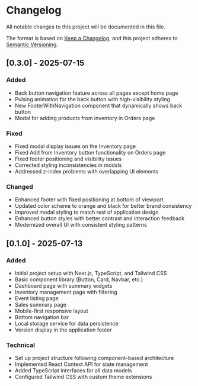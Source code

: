 # Changelog

All notable changes to this project will be documented in this file.

The format is based on [Keep a Changelog](https://keepachangelog.com/en/1.0.0/),
and this project adheres to [Semantic Versioning](https://semver.org/spec/v2.0.0.html).

## [0.3.0] - 2025-07-15

### Added
- Back button navigation feature across all pages except home page
- Pulsing animation for the back button with high-visibility styling
- New FooterWithNavigation component that dynamically shows back button
- Modal for adding products from inventory in Orders page

### Fixed
- Fixed modal display issues on the Inventory page
- Fixed Add from Inventory button functionality on Orders page
- Fixed footer positioning and visibility issues
- Corrected styling inconsistencies in modals
- Addressed z-index problems with overlapping UI elements

### Changed
- Enhanced footer with fixed positioning at bottom of viewport
- Updated color scheme to orange and black for better brand consistency
- Improved modal styling to match rest of application design
- Enhanced button styles with better contrast and interaction feedback
- Modernized overall UI with consistent styling patterns

## [0.1.0] - 2025-07-13

### Added

- Initial project setup with Next.js, TypeScript, and Tailwind CSS
- Basic component library (Button, Card, Navbar, etc.)
- Dashboard page with summary widgets
- Inventory management page with filtering
- Event listing page
- Sales summary page
- Mobile-first responsive layout
- Bottom navigation bar
- Local storage service for data persistence
- Version display in the application footer

### Technical

- Set up project structure following component-based architecture
- Implemented React Context API for state management
- Added TypeScript interfaces for all data models
- Configured Tailwind CSS with custom theme extensions
